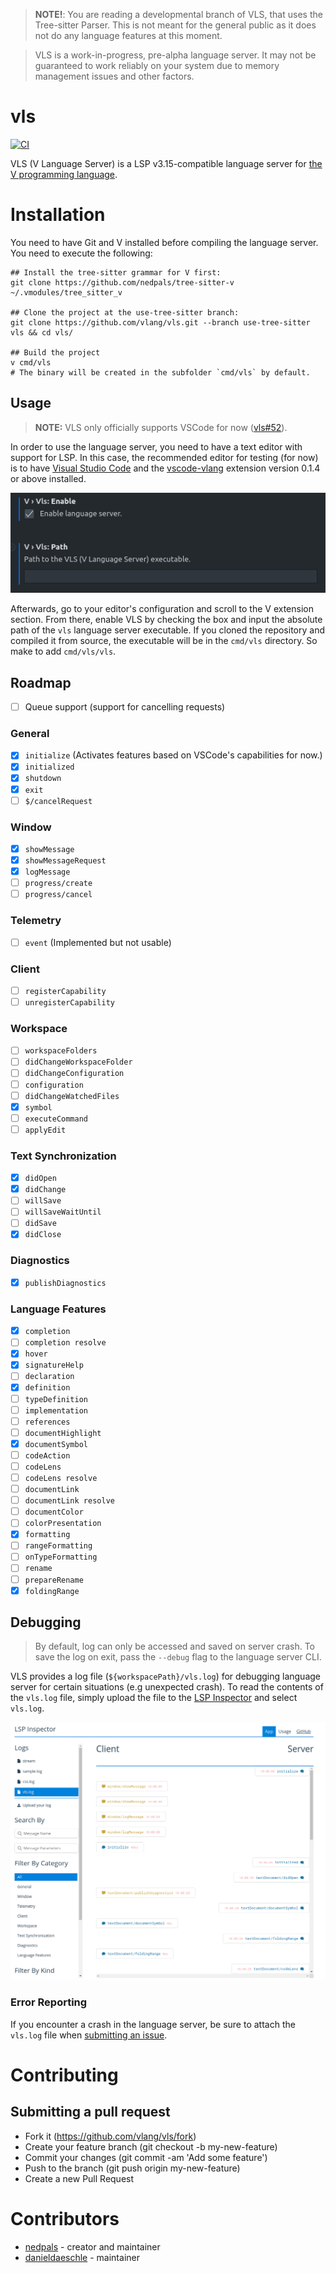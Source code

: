 > **NOTE!**: You are reading a developmental branch of VLS,
that uses the Tree-sitter Parser.
This is not meant for the general public as it does not do 
any language features at this moment.

> VLS is a work-in-progress, pre-alpha language server.
It may not be guaranteed to work reliably on your system
due to memory management issues and other factors.

# vls
[![CI](https://github.com/vlang/vls/actions/workflows/ci.yml/badge.svg)](https://github.com/vlang/vls/actions/workflows/ci.yml)

VLS (V Language Server) is a LSP v3.15-compatible language server
for [the V programming language](https://github.com/vlang/v).

# Installation
You need to have Git and V installed before compiling the language server.
You need to execute the following:
```
## Install the tree-sitter grammar for V first:
git clone https://github.com/nedpals/tree-sitter-v ~/.vmodules/tree_sitter_v

## Clone the project at the use-tree-sitter branch:
git clone https://github.com/vlang/vls.git --branch use-tree-sitter vls && cd vls/

## Build the project
v cmd/vls
# The binary will be created in the subfolder `cmd/vls` by default.
```

## Usage
> **NOTE:** VLS only officially supports VSCode for now ([vls#52](https://github.com/vlang/vls/issues/52)).

In order to use the language server, you need to have a text editor with support for LSP. In this case, the recommended editor for testing (for now) is to have [Visual Studio Code](https://code.visualstudio.com) and the [vscode-vlang](https://github.com/vlang/vscode-vlang) extension version 0.1.4 or above installed.

![Instructions](images/instructions.png)

Afterwards, go to your editor's configuration and scroll 
to the V extension section. From there, enable VLS by checking
the box and input the absolute path of the `vls` language server executable.
If you cloned the repository and compiled it from source, the executable
will be in the `cmd/vls` directory. So make to add `cmd/vls/vls`.

## Roadmap
- [ ] Queue support (support for cancelling requests)

### General
- [x] `initialize` (Activates features based on VSCode's capabilities for now.)
- [x] `initialized`
- [x] `shutdown`
- [x] `exit`
- [ ] `$/cancelRequest`
<!-- - [ ] `$/progress` -->
### Window
- [x] `showMessage`
- [x] `showMessageRequest`
- [x] `logMessage`
- [ ] `progress/create`
- [ ] `progress/cancel`
### Telemetry
- [ ] `event` (Implemented but not usable)
### Client
- [ ] `registerCapability`
- [ ] `unregisterCapability`
### Workspace
- [ ] `workspaceFolders`
- [ ] `didChangeWorkspaceFolder`
- [ ] `didChangeConfiguration`
- [ ] `configuration`
- [ ] `didChangeWatchedFiles`
- [x] `symbol`
- [ ] `executeCommand`
- [ ] `applyEdit`
### Text Synchronization
- [x] `didOpen`
- [x] `didChange`
- [ ] `willSave`
- [ ] `willSaveWaitUntil`
- [ ] `didSave`
- [x] `didClose`
### Diagnostics
- [x] `publishDiagnostics`
### Language Features
- [x] `completion`
- [ ] `completion resolve`
- [x] `hover`
- [x] `signatureHelp`
- [ ] `declaration`
- [x] `definition`
- [ ] `typeDefinition`
- [ ] `implementation`
- [ ] `references`
- [ ] `documentHighlight`
- [x] `documentSymbol`
- [ ] `codeAction`
- [ ] `codeLens`
- [ ] `codeLens resolve`
- [ ] `documentLink`
- [ ] `documentLink resolve`
- [ ] `documentColor`
- [ ] `colorPresentation`
- [x] `formatting`
- [ ] `rangeFormatting`
- [ ] `onTypeFormatting`
- [ ] `rename`
- [ ] `prepareRename`
- [x] `foldingRange`

## Debugging
> By default, log can only be accessed and saved on server crash.
To save the log on exit, pass the `--debug` flag to the language server CLI. 

VLS provides a log file (`${workspacePath}/vls.log`) for debugging language
server for certain situations (e.g unexpected crash). To read the contents
of the `vls.log` file, simply upload the file to the
[LSP Inspector](https://iwanabethatguy.github.io/language-server-protocol-inspector/)
and select `vls.log`.

![LSP Inspector](images/inspector-output.png)

### Error Reporting
If you encounter a crash in the language server, be sure to attach the `vls.log`
file when [submitting an issue](https://github.com/vlang/vls/issues/new).

# Contributing
## Submitting a pull request
- Fork it (https://github.com/vlang/vls/fork)
- Create your feature branch (git checkout -b my-new-feature)
- Commit your changes (git commit -am 'Add some feature')
- Push to the branch (git push origin my-new-feature)
- Create a new Pull Request

# Contributors
- [nedpals](https://github.com/nedpals) - creator and maintainer
- [danieldaeschle](https://github.com/danieldaeschle) - maintainer
